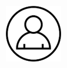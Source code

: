 <div align="center" width="auto">
    <img src="./Images/perfil.png" width="150" height="150"/>
</div>
